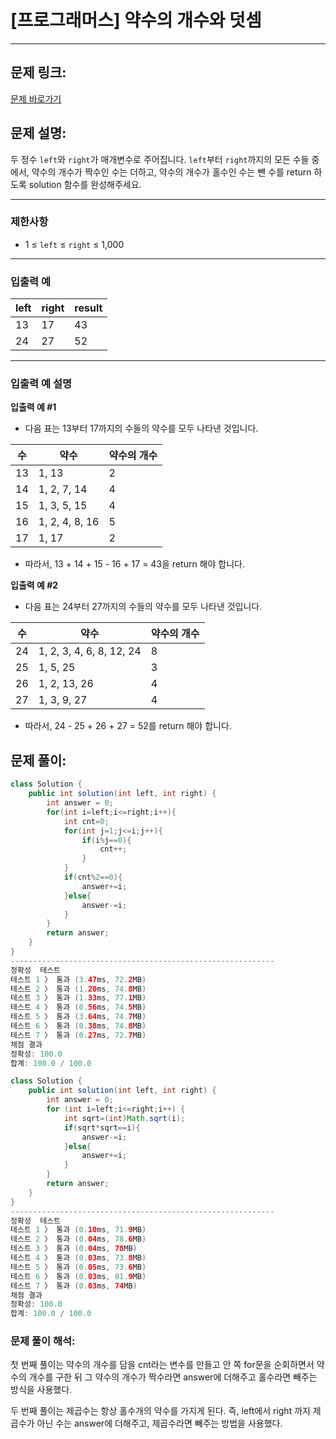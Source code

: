 # [프로그래머스] 약수의 개수와 덧셈

---

## 문제 링크:

[문제 바로가기](https://school.programmers.co.kr/learn/courses/30/lessons/77884)

## 문제 설명:

두 정수 `left`와 `right`가 매개변수로 주어집니다. `left`부터 `right`까지의 모든 수들 중에서, 약수의 개수가 짝수인 수는 더하고, 약수의 개수가 홀수인 수는 뺀 수를 return 하도록 solution 함수를 완성해주세요.

---

### 제한사항

- 1 ≤ `left` ≤ `right` ≤ 1,000

---

### 입출력 예

| left | right | result |
| --- | --- | --- |
| 13 | 17 | 43 |
| 24 | 27 | 52 |

---

### 입출력 예 설명

**입출력 예 #1**

- 다음 표는 13부터 17까지의 수들의 약수를 모두 나타낸 것입니다.

| 수 | 약수 | 약수의 개수 |
| --- | --- | --- |
| 13 | 1, 13 | 2 |
| 14 | 1, 2, 7, 14 | 4 |
| 15 | 1, 3, 5, 15 | 4 |
| 16 | 1, 2, 4, 8, 16 | 5 |
| 17 | 1, 17 | 2 |
- 따라서, 13 + 14 + 15 - 16 + 17 = 43을 return 해야 합니다.

**입출력 예 #2**

- 다음 표는 24부터 27까지의 수들의 약수를 모두 나타낸 것입니다.

| 수 | 약수 | 약수의 개수 |
| --- | --- | --- |
| 24 | 1, 2, 3, 4, 6, 8, 12, 24 | 8 |
| 25 | 1, 5, 25 | 3 |
| 26 | 1, 2, 13, 26 | 4 |
| 27 | 1, 3, 9, 27 | 4 |
- 따라서, 24 - 25 + 26 + 27 = 52를 return 해야 합니다.

## 문제 풀이:

```java
class Solution {
    public int solution(int left, int right) {
        int answer = 0;
        for(int i=left;i<=right;i++){
            int cnt=0;
            for(int j=1;j<=i;j++){
                if(i%j==0){
                    cnt++;
                }   
            }
            if(cnt%2==0){
                answer+=i;
            }else{
                answer-=i;
            }
        }        
        return answer;
    }
}
-----------------------------------------------------------
정확성  테스트
테스트 1 〉	통과 (3.47ms, 72.2MB)
테스트 2 〉	통과 (1.20ms, 74.8MB)
테스트 3 〉	통과 (1.33ms, 77.1MB)
테스트 4 〉	통과 (0.56ms, 74.5MB)
테스트 5 〉	통과 (3.64ms, 74.7MB)
테스트 6 〉	통과 (0.38ms, 74.8MB)
테스트 7 〉	통과 (0.27ms, 72.7MB)
채점 결과
정확성: 100.0
합계: 100.0 / 100.0
```

```java
class Solution {
    public int solution(int left, int right) {
        int answer = 0;
        for (int i=left;i<=right;i++) {
            int sqrt=(int)Math.sqrt(i);
            if(sqrt*sqrt==i){
                answer-=i;
            }else{
                answer+=i;
            }
        }
        return answer;
    }
}
-----------------------------------------------------------
정확성  테스트
테스트 1 〉	통과 (0.10ms, 71.9MB)
테스트 2 〉	통과 (0.04ms, 78.6MB)
테스트 3 〉	통과 (0.04ms, 78MB)
테스트 4 〉	통과 (0.03ms, 73.8MB)
테스트 5 〉	통과 (0.05ms, 73.6MB)
테스트 6 〉	통과 (0.03ms, 81.9MB)
테스트 7 〉	통과 (0.03ms, 74MB)
채점 결과
정확성: 100.0
합계: 100.0 / 100.0
```

### **문제 풀이 해석:**

첫 번째 풀이는 약수의 개수를 담을 cnt라는 변수를 만들고 안 쪽 for문을 순회하면서 약수의 개수를 구한 뒤 그 약수의 개수가 짝수라면 answer에 더해주고 홀수라면 빼주는 방식을 사용했다.

두 번째 풀이는 제곱수는 항상 홀수개의 약수를 가지게 된다. 즉, left에서 right 까지 제곱수가 아닌 수는 answer에 더해주고, 제곱수라면 빼주는 방법을 사용했다.